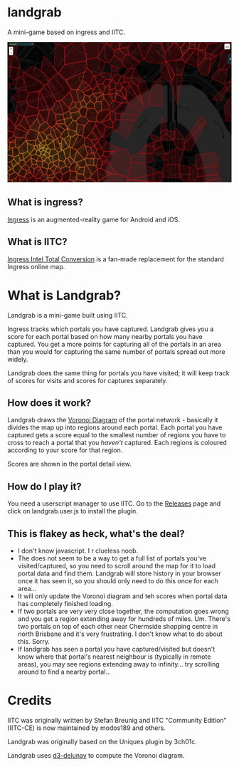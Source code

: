 # landgrab
A mini-game based on ingress and IITC.

![Landgrab](assets/landgrab.png)

## What is ingress?
[Ingress](https://ingress.com/) is an augmented-reality game for Android and
iOS.

## What is IITC?
[Ingress Intel Total Conversion](https://iitc.app/) is a fan-made replacement
for the standard Ingress online map.

# What is Landgrab?
Landgrab is a mini-game built using IITC.

Ingress tracks which portals you have captured. Landgrab gives you a score for
each portal based on how many nearby portals you have captured. You get a more
points for capturing all of the portals in an area than you would for capturing
the same number of portals spread out more widely.

Landgrab does the same thing for portals you have visited; it will keep track
of scores for visits and scores for captures separately.

## How does it work?
Landgrab draws the [Voronoi
Diagram](https://en.wikipedia.org/wiki/Voronoi_diagram) of the portal network -
basically it divides the map up into regions around each portal.  Each portal
you have captured gets a score equal to the smallest number of regions you have
to cross to reach a portal that you *haven't* captured. Each regions is
coloured according to your score for that region.

Scores are shown in the portal detail view.
## How do I play it?
You need a userscript manager to use IITC. Go to the
[Releases](https://github.com/birkett83/landgrab/releases/) page and click on
landgrab.user.js to install the plugin.

## This is flakey as heck, what's the deal?
- I don't know javascript. I r clueless noob.
- The does not seem to be a way to get a full list of portals you've
  visited/captured, so you need to scroll around the map for it to load portal
  data and find them. Landgrab will store history in your browser once it has
  seen it, so you should only need to do this once for each area...
- It will only update the Voronoi diagram and teh scores when portal data has
  completely finished loading.
- If two portals are very very close together, the computation goes wrong and
  you get a region extending away for hundreds of miles. Um. There's two
  portals on top of each other near Chermside shopping centre in north Brisbane
  and it's very frustrating. I don't know what to do about this. Sorry.
- If landgrab has seen a portal you have captured/visited but doesn't know
  where that portal's nearest neighbour is (typically in remote areas), you may
  see regions extending away to infinity... try scrolling around to find a
  nearby portal...

# Credits
IITC was originally written by Stefan Breunig and IITC "Community Edition"
(IITC-CE) is now maintained by modos189 and others.

Landgrab was originally based on the Uniques plugin by 3ch01c.

Landgrab uses [d3-delunay](https://github.com/d3/d3-delaunay) to compute the
Voronoi diagram.
